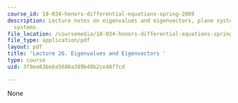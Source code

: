 ```yaml
---
course_id: 18-034-honors-differential-equations-spring-2009
description: Lecture notes on eigenvalues and eigenvectors, plane systems, and higher-dimensional
  systems.
file_location: /coursemedia/18-034-honors-differential-equations-spring-2009/3f8ee63be6a5686a399b48b2ce48f7cd_MIT18_034s09_lec26.pdf
file_type: application/pdf
layout: pdf
title: 'Lecture 26. Eigenvalues and Eigenvectors '
type: course
uid: 3f8ee63be6a5686a399b48b2ce48f7cd

---
```

None